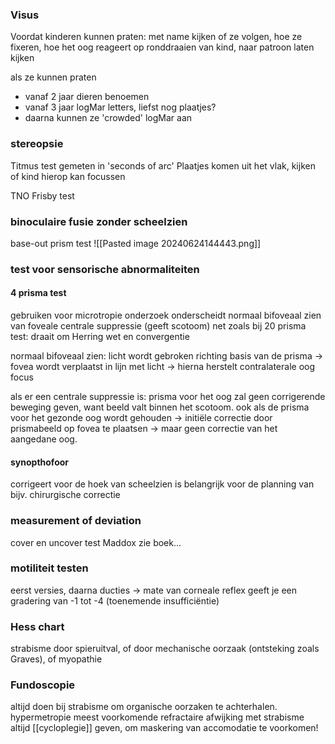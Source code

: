 ### Visus
Voordat kinderen kunnen praten: met name kijken of ze volgen, hoe ze fixeren, hoe het oog reageert op ronddraaien van kind, naar patroon laten kijken

als ze kunnen praten
- vanaf 2 jaar dieren benoemen
- vanaf 3 jaar logMar letters, liefst nog plaatjes?
- daarna kunnen ze 'crowded' logMar aan

### stereopsie
Titmus test
gemeten in 'seconds of arc'
Plaatjes komen uit het vlak, kijken of kind hierop kan focussen

TNO
Frisby test

### binoculaire fusie zonder scheelzien
base-out prism test
![[Pasted image 20240624144443.png]]
### test voor sensorische abnormaliteiten

#### 4 prisma test
gebruiken voor microtropie onderzoek
onderscheidt normaal bifoveaal zien van foveale centrale suppressie (geeft scotoom)
net zoals bij 20 prisma test: draait om Herring wet en convergentie

normaal bifoveaal zien:
licht wordt gebroken richting basis van de prisma -> fovea wordt verplaatst in lijn met licht -> hierna herstelt contralaterale oog focus

als er een centrale suppressie is: prisma voor het oog zal geen corrigerende beweging geven, want beeld valt binnen het scotoom. 
ook als de prisma voor het gezonde oog wordt gehouden -> initiële correctie door prismabeeld op fovea te plaatsen -> maar geen correctie van het aangedane oog.

#### synopthofoor
corrigeert voor de hoek van scheelzien
is belangrijk voor de planning van bijv. chirurgische correctie

### measurement of deviation
cover en uncover test
Maddox
zie boek...

### motiliteit testen
eerst versies, 
daarna ducties -> mate van corneale reflex geeft je een gradering van -1 tot -4 (toenemende insufficiëntie)

### Hess chart
strabisme door spieruitval, of door mechanische oorzaak (ontsteking zoals Graves), of myopathie

### Fundoscopie
altijd doen bij strabisme om organische oorzaken te achterhalen.
hypermetropie meest voorkomende refractaire afwijking met strabisme
altijd [[cycloplegie]] geven, om maskering van accomodatie te voorkomen!